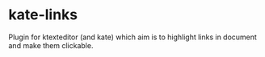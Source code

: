kate-links
==========

Plugin for ktexteditor (and kate) which aim is to highlight links in document and make them clickable.
